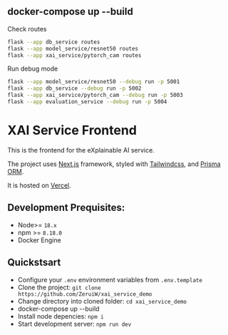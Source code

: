 
## docker-compose up --build



Check routes

```bash
flask --app db_service routes
flask --app model_service/resnet50 routes
flask --app xai_service/pytorch_cam routes

```

Run debug mode

```bash
flask --app model_service/resnet50 --debug run -p 5001
flask --app db_service --debug run -p 5002
flask --app xai_service/pytorch_cam --debug run -p 5003
flask --app evaluation_service --debug run -p 5004
```

# XAI Service Frontend

This is the frontend for the eXplainable AI service.

The project uses [Next.js](https://nextjs.org) framework, styled with [Tailwindcss](https://tailwindcss.com), and [Prisma ORM](https://prisma.io).

It is hosted on [Vercel](https://vercel.com).

## Development Prequisites:

-   Node>= `18.x`
-   npm >= `8.18.0`
-   Docker Engine

## Quickstsart

-   Configure your `.env` environment variables from `.env.template`
-   Clone the project: `git clone https://github.com/ZeruiW/xai_service_demo`
-   Change directory into cloned folder: `cd xai_service_demo`
-   docker-compose up --build
-   Install node depencies: `npm i`
-   Start development server: `npm run dev`


